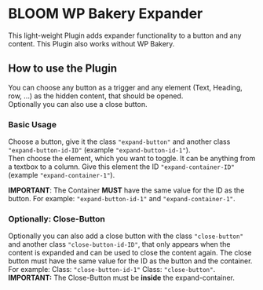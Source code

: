# BLOOM WP Bakery Expander
This light-weight Plugin adds expander functionality to a button and any content. This Plugin also works without WP Bakery.

## How to use the Plugin
You can choose any button as a trigger and any element (Text, Heading, row, ...) as the hidden content, that should be opened.  
Optionally you can also use a close button.

### Basic Usage
Choose a button, give it the class `"expand-button"` and another class `"expand-button-id-ID"` (example `"expand-button-id-1"`).  
Then choose the element, which you want to toggle. It can be anything from a textbox to a column. Give this element the ID `"expand-container-ID"` (example `"expand-container-1"`).  

<b>IMPORTANT</b>: The Container <b>MUST</b> have the same value for the ID as the button. For example: `"expand-button-id-1"` and `"expand-container-1"`.  

### Optionally: Close-Button
Optionally you can also add a close button with the class `"close-button"` and another class `"close-button-id-ID"`, that only appears when the content is expanded and can be used to close the content again. The close button must have the same value for the ID as the button and the container. For example: Class: `"close-button-id-1"` Class: `"close-button"`.  
<b>IMPORTANT:</b> The Close-Button must be <b>inside</b> the expand-container.
